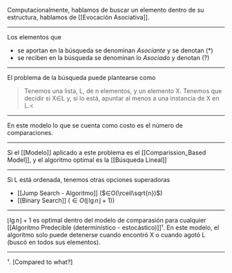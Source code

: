 Computacionalmente, hablamos de buscar un elemento dentro de su estructura, hablamos de [[Evocación Asociativa]]. 
***
Los elementos que 
- se aportan en la búsqueda se denominan *Asociante* y se denotan $(*)$  
- se reciben en la búsqueda se denominan lo *Asociado* y denotan $(?)$ 
***
El problema de la búsqueda puede plantearse como 
> Tenemos una lista, L, de n elementos, y un elemento X.
> Tenemos que decidir si X∈L y, si lo está, apuntar al menos a una instancia de X en L.<

***
En este modelo lo que se cuenta como costo es el número de comparaciones.
***
Si el [[Modelo]] aplicado a este problema es el [[Comparission_Based Model]], y el algoritmo optimal es la [[Búsqueda Lineal]]
***
Si L está ordenada, tenemos otras opciones superadoras
- [[Jump Search - Algoritmo]]  ($∈O(\rceil\sqrt{n})$)
- [[Binary Search]]  ($∈O(\lfloor{\lg{n}}\rfloor+1)$)
***
$\lfloor{\lg{n}}\rfloor+1$ es optimal dentro del modelo de comparasión para cualquier [[Algoritmo Predecible (determinístico - estocástico)]]¹.
En este modelo, el algoritmo solo puede detenerse cuando encontró X o cuando agotó L (buscó en todos sus elementos).
***
¹. [Compared to what?]
